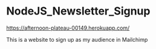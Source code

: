 # NodeJS_Newsletter_Signup

https://afternoon-plateau-00149.herokuapp.com/


This is a website to sign up as my audience in Mailchimp
